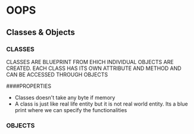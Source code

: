 # OOPS

## Classes & Objects

### CLASSES

CLASSES ARE BLUEPRINT FROM EHICH INDIVIDUAL OBJECTS ARE CREATED. EACH CLASS HAS ITS OWN ATTRIBUTE AND METHOD AND CAN BE ACCESSED THROUGH OBJECTS

####PROPERTIES
* Classes doesn't take any byte if memory 
* A class is just like real life entity but it is not real world entity. Its a blue print where we can specify the functionalities 

### OBJECTS

